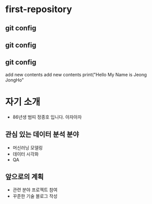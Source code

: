 # first-repository
## git config
## git config
## git config
add new contents
add new contents
print("Hello My Name is Jeong JongHo"
# 자기 소개
- 86년생 범띠 정종호 입니다. 아자아자

## 관심 있는 데이터 분석 분야
- 머신러닝 모델링
- 데이터 시각화
- QA

## 앞으로의 계획
- 관련 분야 프로젝트 참여
- 꾸준한 기술 블로그 작성
